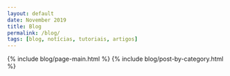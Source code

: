 ```yaml
---
layout: default
date: November 2019
title: Blog
permalink: /blog/
tags: [blog, notícias, tutoriais, artigos]
---
```


{% include blog/page-main.html %}
{% include blog/post-by-category.html %}